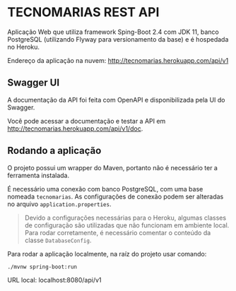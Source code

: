 # TECNOMARIAS REST API

Aplicação Web que utiliza framework Sping-Boot 2.4 com JDK 11, banco PostgreSQL (utilizando Flyway para versionamento da base) e é hospedada no Heroku.

Endereço da aplicação na nuvem: http://tecnomarias.herokuapp.com/api/v1

## Swagger UI

A documentação da API foi feita com OpenAPI e disponibilizada pela UI do Swagger. 

Você pode acessar a documentação e testar a API em http://tecnomarias.herokuapp.com/api/v1/doc.

## Rodando a aplicação

O projeto possui um wrapper do Maven, portanto não é necessário ter a ferramenta instalada. 

É necessário uma conexão com banco PostgreSQL, com uma base nomeada `tecnomarias`. As configurações de conexão podem ser alteradas no arquivo `application.properties`.

>Devido a configurações necessárias para o Heroku, algumas classes de configuração são utilizadas que não funcionam em ambiente local. Para rodar corretamente, é necessário comentar o conteúdo da classe `DatabaseConfig`.

Para rodar a aplicação localmente, na raíz do projeto usar comando:

```shell
./mvnw spring-boot:run
```

URL local: localhost:8080/api/v1
